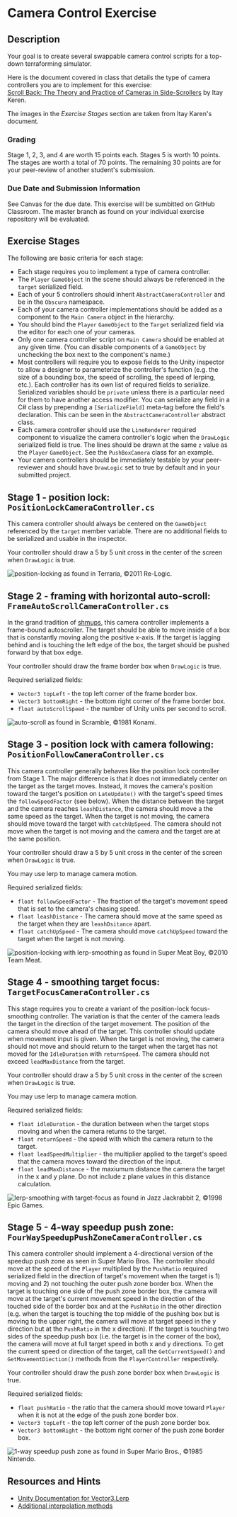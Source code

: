 # Camera Control Exercise

## Description

Your goal is to create several swappable camera control scripts for a top-down terraforming simulator.

Here is the document covered in class that details the type of camera controllers you are to implement for this exercise:  
[Scroll Back: The Theory and Practice of Cameras in Side-Scrollers](https://www.gamedeveloper.com/design/scroll-back-the-theory-and-practice-of-cameras-in-side-scrollers) by Itay Keren.  

The images in the *Exercise Stages* section are taken from Itay Karen's document.

### Grading

Stage 1, 2, 3, and 4 are worth 15 points each. Stages 5 is worth 10 points. The stages are worth a total of 70 points. The remaining 30 points are for your peer-review of another student's submission.

### Due Date and Submission Information

See Canvas for the due date. This exercise will be sumbitted on GitHub Classroom. The master branch as found on your individual exercise repository will be evaluated.

## Exercise Stages 

The following are basic criteria for each stage:
* Each stage requires you to implement a type of camera controller. 
* The `Player` `GameObject` in the scene should always be referenced in the `target` serialized field.
* Each of your 5 controllers should inherit `AbstractCameraController` and be in the `Obscura` namespace. 
* Each of your camera controller implementations should be added as a component to the `Main Camera`  object in the hierarchy.
* You should bind the `Player` `GameObject` to the `Target` serialized field via the editor for each one of your cameras.
* Only one camera controller script on `Main Camera` should be enabled at any given time. (You can disable components of a `GameObject` by unchecking the box next to the component's name.)
* Most controllers will require you to expose fields to the Unity inspector to allow a designer to parameterize the controller's function (e.g. the size of a bounding box, the speed of scrolling, the speed of lerping, etc.). Each controller has its own list of required fields to serialize. Serialized variables should be `private` unless there is a particular need for them to have another access modifier. You can serialize any field in a C# class by prepending a `[SerializeField]` meta-tag before the field's declaration. This can be seen in the `AbstractCameraController` abstract class.
* Each camera controller should use the `LineRenderer` required component to visualize the camera controller's logic when the `DrawLogic` serialized field is true. The lines should be drawn at the same `z` value as the `Player` `GameObject`. See the `PushBoxCamera` class for an example.
* Your camera controllers should be immediately testable by your peer-reviewer and should have `DrawLogic` set to true by default and in your submitted project.

## Stage 1 - position lock: `PositionLockCameraController.cs`

This camera controller should always be centered on the `GameObject` referenced by the `target` member variable. There are no additional fields to be serialized and usable in the inspector.

Your controller should draw a 5 by 5 unit cross in the center of the screen when `DrawLogic` is true. 

![position-locking](https://lh6.googleusercontent.com/Bh_vzER7pXFZgRMsi158LA_q3Dg9LnykuR1cW3f8K8hgSI-BlNKLfocuGAhHRxbrcaeadtay_MgS55CO4eD0jyDIy0QB9SvAPHFnWQlDMKfN9QQJkL4RxAKc28_ymrCz) as found in Terraria, ©2011 Re-Logic.

## Stage 2 - framing with horizontal auto-scroll: `FrameAutoScrollCameraController.cs`

In the grand tradition of [shmups](http://www.shmups.com/), this camera controller implements a frame-bound autoscroller. The target should be able to move inside of a box that is constantly moving along the positive x-axis. If the target is lagging behind and is touching the left edge of the box, the target should be pushed forward by that box edge.

Your controller should draw the frame border box when `DrawLogic` is true. 

Required serialized fields:
* `Vector3 topLeft` - the top left corner of the frame border box.
* `Vector3 bottomRight` - the bottom right corner of the frame border box.
* `float autoScrollSpeed` - the number of Unity units per second to scroll.

![auto-scroll](https://lh3.googleusercontent.com/ob8Z5bAdjxI6C9hgzL1-EcIPNeUCxCGHuOK7TaQoGtkq0iczuaSw3usLF9oYhqJfrRWQTmsRFTNqoYNoX9KjHTsuOC_auBY68C24FQEN-a3a11bM25xQdfAZ8Ls7RuxS) as found in Scramble, ©1981 Konami.

## Stage 3 - position lock with camera following: `PositionFollowCameraController.cs`

This camera controller generally behaves like the position lock controller from Stage 1. The major difference is that it does not immediately center on the target as the target moves. Instead, it moves the camera's position toward the target's position on `LateUpdate()` with the target's speed times the `followSpeedFactor` (see below). When the distance between the target and the camera reaches `leashDistance`, the camera should move a the same speed as the target. When the target is not moving, the camera should move toward the target with `catchUpSpeed`. The camera should not move when the target is not moving and the camera and the target are at the same position.

Your controller should draw a 5 by 5 unit cross in the center of the screen when `DrawLogic` is true.

You may use lerp to manage camera motion.

Required serialized fields:
* `float followSpeedFactor` - The fraction of the target's movement speed that is set to the camera's chasing speed.
* `float leashDistance` - The camera should move at the same speed as the target when they are `leashDsitance` apart.
* `float catchUpSpeed` - The camera should move `catchUpSpeed` toward the target when the target is not moving.

![position-locking with lerp-smoothing](https://lh3.googleusercontent.com/Lo1c9W3Yo0VQzf6mxAssaqXS7RoELziUwPbowklnCsI4BiqR46vYeejQPhjgZla3AR6INwVy6tCoXog4_Yc85DmlPcOapN_DjoRz6CRgD3nvTaGWkPm3cmaNpKj2tWiO) as found in Super Meat Boy, ©2010 Team Meat.

## Stage 4 - smoothing target focus: `TargetFocusCameraController.cs`

This stage requires you to create a variant of the position-lock focus-smoothing controller. The variation is that the center of the camera leads the target in the direction of the target movement. The position of the camera should move ahead of the target. This controller should update when movement input is given. When the target is not moving, the camera should not move and should return to the target when the target has not moved for the `IdleDuration` with `returnSpeed`. The camera should not exceed `leadMaxDistance` from the target.

Your controller should draw a 5 by 5 unit cross in the center of the screen when `DrawLogic` is true.

You may use lerp to manage camera motion.

Required serialized fields:
* `float idleDuration` - the duration between when the target stops moving and when the camera returns to the target.
* `float returnSpeed` - the speed with which the camera return to the target.
* `float leadSpeedMultiplier` - the multiplier applied to the target's speed that the camera moves toward the direction of the input.
*  `float leadMaxDistance` - the maxiumum distance the camera the target in the x and y plane. Do not include z plane values in this distance calculation.

![lerp-smoothing with target-focus](https://lh3.googleusercontent.com/-zeUJrdvmQnbB8stwBJ-P9spyZVEJIHtxDATQPkniX1hc35Y6oCLXQaqfcCmKn_Sd1cXSHN2MF2BWn1SLmoAvQbg6rCC6h_HQtqEkplanN3iaXjNgDdixCf5SSdw-YTm) as found in Jazz Jackrabbit 2, ©1998 Epic Games.

## Stage 5 - 4-way speedup push zone: `FourWaySpeedupPushZoneCameraController.cs`

This camera controller should implement a 4-directional version of the speedup push zone as seen in Super Mario Bros. The controller should move at the speed of the `Player` multiplied by the `PushRatio` required serialized field in the direction of target's movement when the target is 1) moving and 2) not touching the outer push zone border box. When the target is touching one side of the push zone border box, the camera will move at the target's current movement speed in the direction of the touched side of the border box and at the `PushRatio` in the other direction (e.g. when the target is touching the top middle of the pushing box but is moving to the upper right, the camera will move at target speed in the y direction but at the `PushRatio` in the x direction). If the target is touching two sides of the speedup push box (i.e. the target is in the corner of the box), the camera will move at full target speed in both x and y directions. To get the current speed or direction of the target, call the `GetCurrentSpeed()` and `GetMovementDiection()` methods from the `PlayerController` respectively.

Your controller should draw the push zone border box when `DrawLogic` is true. 

Required serialized fields:
* `float pushRatio` - the ratio that the camera should move toward `Player` when it is not at the edge of the push zone border box.
* `Vector3 topLeft` - the top left corner of the push zone border box.
* `Vector3 bottomRight` - the bottom right corner of the push zone border box.

![1-way speedup push zone](https://lh6.googleusercontent.com/uuYbEkabfImuD-zi06EV57-pWfdrM7fcFsZxFXZVIfr5dFijpk_AXeRkR9K55wiqYl6IH7bMc15SEr8YzQFmHiBdvk6WntvSmkTvdDupe1y57R33AkxEXiDYif4AOUEY) as found in Super Mario Bros., ©1985 Nintendo.

## Resources and Hints

* [Unity Documentation for Vector3.Lerp](https://docs.unity3d.com/ScriptReference/Vector3.Lerp.html)
* [Additional interpolation methods](http://wiki.unity3d.com/index.php?title=Mathfx)
